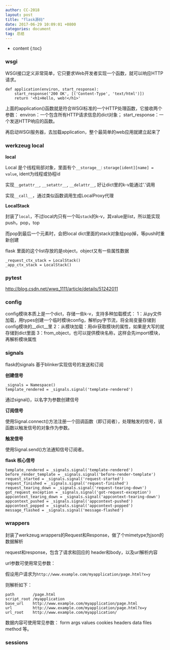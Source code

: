 ```yaml
---
author: CC-2018
layout: post
title: "flask源码"
date: 2017-06-29 10:09:01 +0800
categories: document
tag: 总结
---
```


* content
{:toc}

### wsgi

WSGI接口定义非常简单，它只要求Web开发者实现一个函数，就可以响应HTTP请求。

```
def application(environ, start_response):
    start_response('200 OK', [('Content-Type', 'text/html')])
    return '<h1>Hello, web!</h1>'
```
上面的application()函数就是符合WSGI标准的一个HTTP处理函数，它接收两个参数：
environ：一个包含所有HTTP请求信息的dict对象；
start_response：一个发送HTTP响应的函数。

再启动WSGI服务器，去加载application，整个最简单的web应用就建立起来了

### werkzeug local

**local**

Local 是个线程局部对象，里面有个`__storage__`: `storage[ident][name] = value`, ident为线程或协程id

实现`__getattr__`, `__setattr__`, `__delattr__`, 好让dict里的k-v能通过'.'调用

实现`__call__`，通过类似函数调用生成LocalProxy代理

**LocalStack**

封装了`local`，不过local内只有一个叫`stack`的k-v，其value是list，所以能实现push，pop，top

而pop到最后一个元素时，会把local dict里面的stack对象给pop掉，等push时重新创建

flask 里面的这个list存放的是object，object又有一些属性数据


```
_request_ctx_stack = LocalStack()
_app_ctx_stack = LocalStack()
```

### pytest

http://blog.csdn.net/wwq_1111/article/details/51242011

### config

config模块本质上是一个dict，存储一些k-v，支持多种加载模式：
1：从py文件加载，用types创建一个临时模块config，解析py字节流，将全局变量存储到config模块的__dict__里
2：从模块加载：用dir获取模块的属性，如果是大写的就存储到dict里面
3：from_object，也可以提供模块名称，这样会先import模块，再解析模块属性

### signals

flask的signals 基于blinker实现信号的发送和订阅

**创建信号**

```
_signals = Namespace()
template_rendered = _signals.signal('template-rendered')
```

通过signal()，以名字为参数创建信号

**订阅信号**

使用Signal.connect()方法注册一个回调函数（即订阅者），处理触发的信号，该函数以触发信号的对象作为参数。

**触发信号**

使用Signal.send()方法通知信号订阅者。

**flask 核心信号**
```
template_rendered = _signals.signal('template-rendered')
before_render_template = _signals.signal('before-render-template')
request_started = _signals.signal('request-started')
request_finished = _signals.signal('request-finished')
request_tearing_down = _signals.signal('request-tearing-down')
got_request_exception = _signals.signal('got-request-exception')
appcontext_tearing_down = _signals.signal('appcontext-tearing-down')
appcontext_pushed = _signals.signal('appcontext-pushed')
appcontext_popped = _signals.signal('appcontext-popped')
message_flashed = _signals.signal('message-flashed')
```

### wrappers

封装了werkzeug.wrappers的Request和Response，做了个mimetype为json的数据解析

request和response，包含了请求和回应的 header和body，以及url解析内容

url参数可使用常见参数：

假设用户请求为`http://www.example.com/myapplication/page.html?x=y`

则解析如下：
```
path        /page.html
script_root /myapplication
base_url    http://www.example.com/myapplication/page.html
url         http://www.example.com/myapplication/page.html?x=y
url_root    http://www.example.com/myapplication/
```

数据内容可使用常见参数：
form args values cookies headers data files method 等。

### sessions
